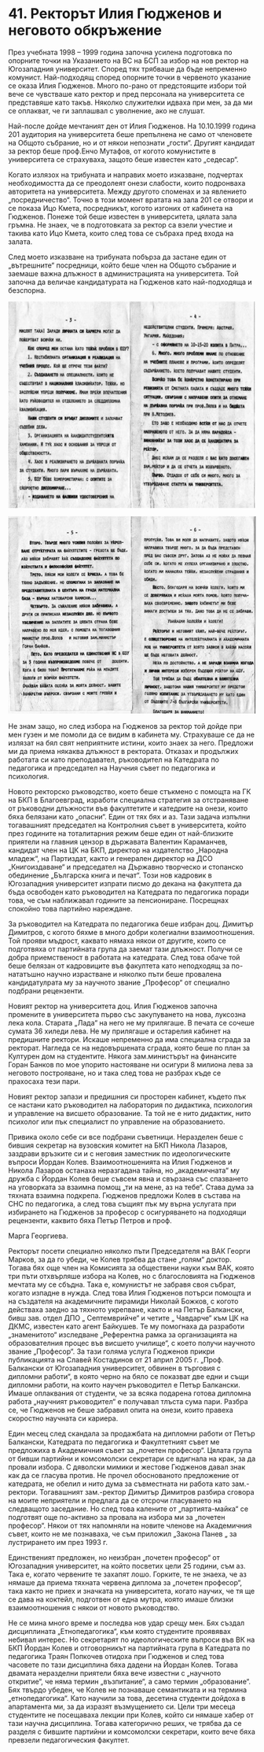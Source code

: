 # 41. Ректорът Илия Гюдженов и неговото обкръжение

През учебната 1998 – 1999 година започна усилена подготовка по опорните точки на
Указанието на ВС на БСП за избор на нов ректор на Югозападния университет.
Според тях трябваше да бъде непременно комунист. Най-подходящ според опорните
точки в червеното указание се оказа Илия Гюдженов. Много по-рано от предстоящите
избори той вече се чувстваше като ректор и пред персонала на университета се
представяше като такъв. Няколко служителки идваха при мен, за да ми се оплакват,
че ги заплашвал с уволнение, ако не слушат.

Най-после дойде мечтаният ден от Илия Гюдженов. На 10.10.1999 година 201
аудитория на университета беше препълнена не само от членовете на Общото
събрание, но и от някои непознати „гости“. Другият кандидат за ректор беше
проф.Енчо Мутафов, от когото комунистите в университета се страхуваха, защото
беше известен като „седесар“.

Когато излязох на трибуната и направих моето изказване, подчертах необходимостта
да се преодолеят онези слабости, които подронваха авторитета на университета.
Между другото споменах и за явлението „посредничество“. Точно в този момент
вратата на зала 201 се отвори и се показа Ицо Кмета, посредникът, когото изгоних
от кабинета на Гюдженов. Понеже той беше известен в университета, цялата зала
гръмна. Не знаех, че в подготовката за ректор са взели учестие и такива като Ицо
Кмета, които след това се събраха пред входа на залата.

След моето изказване на трибуната побърза да застане един от „вътрешните“
посредници, който беше член на Общото събрание и заемаше важна длъжност в
администрацията на университета. Той започна да величае кандидатурата на
Гюдженов като най-подходяща и безспорна.

![](media/9038cc8f6c5ff82d4d4168c5fafe4327.png)

![](media/d3e09d6346d23d71b844c92dd62d048c.jpg)

Не знам защо, но след избора на Гюдженов за ректор той дойде при мен гузен и ме
помоли да се видим в кабинета му. Страхуваше се да не излязат на бял свят
неприятните истини, които знаех за него. Предложи ми да приема някаква длъжност
в ректората. Отказах и продължих работата си като преподавател, ръководител на
Катедрата по педагогика и председател на Научния съвет по педагогика и
психология.

Новото ректорско ръководство, което беше стъкмено с помощта на ГК на БКП в
Благоевград, изработи специална стратегия за отстраняване от ръководни длъжности
във факултетите и катедрите на онези, които бяха белязани като „опасни“. Един от
тях бях и аз. Тази задача изпълни тогавашният председател на Контролния съвет в
университета, който през годините на тоталитарния режим беше един от
най-близките приятели на главния цензор в държавата Валентин Караманчев,
кандидат член на ЦК на БКП, директор на издателство „Народна младеж“, на
Партиздат, както и генерален директор на ДСО „Книгоиздаване“ и председател на
Държавно творческо и стопанско обединение „Българска книга и печат“. Този нов
кадровик в Югозападния университет изпрати писмо до декана на факултета да бъда
освободен като ръководител на Катедрата по педагогика поради това, че съм
наближавал годините за пенсиониране. Посрещнах спокойно това партийно нареждане.

За ръководител на Катедрата по педагогика беше избран доц. Димитър Димитров, с
когото бяхме в много добри колегиални взаимоотношения. Той прояви мъдрост,
каквато нямаха някои от другите, които се подготвяха от партийната група да
заемат тази длъжност. Получи се добра приемственост в работата на катедрата.
След това обаче той беше белязан от кадровиците във факултета като неподходящ за
по-нататъшно научно израстване и няколко пъти беше провалена кандидатулрата му
за научното звание „Професор“ от специално подбрани рецензенти.

Новият ректор на университета доц. Илия Гюдженов започна промените в
университета първо със закупуването на нова, луксозна лека кола. Старата „Лада“
на него не му прилягаше. В печата се сочеше сумата 36 хиледи лева. Не му
прилягаше и остарелия кабинет на предишните ректори. Искаше непременно да има
специална сграда за ректорат. Нагледа се на недовършената сграда, която беше по
план за Културен дом на студентите. Някога зам.министърът на финансите Горан
Банков по мое упорито настояване ни осигури 8 милиона лева за неговото
построяване, но и така след това не разбрах къде се прахосаха тези пари.

Новият ректор запази и предишния си просторен кабинет, където пък се настани
като ръководител на лаборатория по дидактика, психология и управление на висшето
образование. Та той не е нито дидактик, нито психолог или пък специалист по
управление на образованието.

Привика около себе си все подбрани съветници. Неразделен беше с бившия секретар
на вузовския комитет на БКП Никола Лазаров, заздрави връзките си и с неговия
заместник по идеологическите въпроси Йордан Колев. Взаимоотношенията на Илия
Гюдженов и Никола Лазаров останаха неразгадана тайна, но „академичната“ му
дружба с Йордан Колев беше съвсем явна и свързана със спазването на уговорката
за взаимна помощ „ти на мене, аз на тебе“. Става дума за тяхната взаимна
подкрепа. Гюдженов предложи Колев в състава на СНС по педагогика, а след това
същият пък му върна услугата при избирането на Гюдженов за професор с
осигуряването на подходящи рецензенти, каквито бяха Петър Петров и проф.

Марга Георгиева.

Ректорът посети специално няколко пъти Председателя на ВАК Георги Марков, за да
го убеди, че Колев трябва да стане „голям“ доктор. Тогава бях още член на
Комисията за обществени науки към ВАК, която три пъти отхвърляше избора на
Колев, но с благословията на Гюдженов мечтата му се сбъдна. Така е, комунистът
не забравя своя събрат, когато изпадне в нужда. След това Илия Гюдженов потърси
помощта и на създателя на академичните пирамиди Николай Божков, с когото
действаха заедно за тяхното укрепване, както и на Петър Балкански, бивш зав.
отдел ДПО „ Септемврийче“ и четите „ Чавдарче“ към ЦК на ДКМС, известен като
агент Байкушев. Те му помогнаха да разработи „знаменитото“ изследване
„Референтна рамка за организацията на образователния процес във висшето
училище“, с което получи научното звание „Професор“. За тази голяма услуга
Гюдженов прикри публикацията на Славей Костадинов от 21 април 2005 г. „Проф.
Балкански от Югозападния университет, обвинен в търговия с дипломни работи“, в
която черно на бяло се показват две едни и същи дипломни работи, на които научен
ръководител е Петър Балкански. Имаше оплаквания от студенти, че за всяка
подарена готова дипломна работа „научният ръководител“ е получавал тлъста сума
пари. Разбра се, че Гюдженов не беше забравил опита на онези, които правеха
скоростно научната си кариера.

Един месец след скандала за продажбата на дипломни работи от Петър Балкански,
Катедрата по педагогика и Факултетният съвет ме предложиха в Академичния съвет
за „почетен професор“. Цялата група от бивши партийни и комсомолски секретари се
вдигнала на крак, за да провали избора. С дяволски мимики и жестове Гюдженов
давал знак как да се гласува против. Не прочел обоснованото предложение от
катедрата, не обелил и нито дума за съвместната ни работа като зам.-ректори.
Тогавашният зам.-ректор Димитър Димитров разбира сговора на моите неприятели и
предлага да се отсрочи гласуването на следващото заседание. Но след това
калените от „партията-майка“ се подготвят още по-активно за провала на избора ми
за „почетен професор“. Някои от тях напомняли на новите членове на Академичния
съвет, които не ме познаваха, че съм приложил „Закона Панев „ за лустрирането им
през 1993 г.

Единственият предложен, но неизбран „почетен професор“ от Югозападния
университет, на който посветих цели 25 години, съм аз. Така е, когато червените
те захапят лошо. Горките, те не знаеха, че аз нямаше да приема тяхната червена
диплома за „почетен професор“, така както не приех и значката на университета,
когато научих, че тя ще се дава на коктейл, подготвен от една мутра, която имаше
близки взаимоотношения с някои от новото ръководство.

Не се мина много време и последва нов удар срещу мен. Бях създал дисциплината
„Етнопедагогика“, към която студентите проявявах небивал интерес. Но секретарят
по идеологическите въпроси във ВК на БКП Йордан Колев и отговорникът на
партийната група в Катедрата по педагогика Траян Попкочев отидоха при Гюдженов и
след това часовете по тази дисциплина бяха дадени на Йордан Колев. Тогава
двамата неразделни приятели бяха вече известни с „научното откритие“, че няма
термин „възпитание“, а само термин „образование“. Бях твърдо убеден, че Колев не
познаваше семантиката и на термина „етнопедагогика“. Като научили за това,
десетина студенти дойдоха в апартамента ми, за да изразят възмущението си. Цели
три месеца студентите не посещаваха лекции при Колев, който си нямаше хабер от
тази научна дисциплина. Тогава категорично реших, че трябва да се разделя с
бившите партийни и комсомолски секретари, които вече бяха превзели
педагогическия факултет.  


